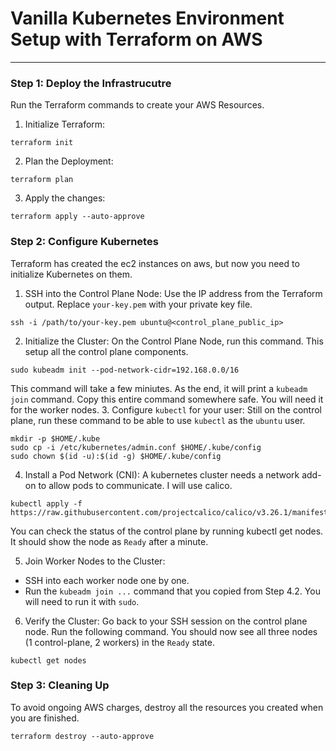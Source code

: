 # Vanilla Kubernetes Environment Setup with Terraform on AWS
---
### Step 1: Deploy the Infrastrucutre
Run the Terraform commands to create your AWS Resources.
1. Initialize Terraform:
```
terraform init
```

2. Plan the Deployment:
```
terraform plan
```

3. Apply the changes:
```
terraform apply --auto-approve
```
### Step 2: Configure Kubernetes 
Terraform has created the ec2 instances on aws, but now you need to initialize Kubernetes on them.
1. SSH into the Control Plane Node:
Use the IP address from the Terraform output. Replace `your-key.pem` with your private key file.
```
ssh -i /path/to/your-key.pem ubuntu@<control_plane_public_ip>
```
2. Initialize the Cluster:
On the Control Plane Node, run this command. This setup all the control plane components.
```
sudo kubeadm init --pod-network-cidr=192.168.0.0/16
```
This command will take a few miniutes. As the end, it will print a `kubeadm join` command. Copy this entire command somewhere safe. You will need it for the worker nodes.
3. Configure `kubectl` for your user:
Still on the control plane, run these command to be able to use `kubectl` as the `ubuntu` user.
```
mkdir -p $HOME/.kube
sudo cp -i /etc/kubernetes/admin.conf $HOME/.kube/config
sudo chown $(id -u):$(id -g) $HOME/.kube/config
```
4. Install a Pod Network (CNI):
A kubernetes cluster needs a network add-on to allow pods to communicate. I will use calico.
```
kubectl apply -f https://raw.githubusercontent.com/projectcalico/calico/v3.26.1/manifests/calico.yaml
```
You can check the status of the control plane by running kubectl get nodes. It should show the node as `Ready` after a minute.

5. Join Worker Nodes to the Cluster:
- SSH into each worker node one by one.
- Run the `kubeadm join ...` command that you copied from Step 4.2. You will need to run it with `sudo`.
  
6. Verify the Cluster:
Go back to your SSH session on the control plane node. Run the following command. You should now see all three nodes (1 control-plane, 2 workers) in the `Ready` state.
```
kubectl get nodes
```

### Step 3: Cleaning Up
To avoid ongoing AWS charges, destroy all the resources you created when you are finished.
```
terraform destroy --auto-approve
```